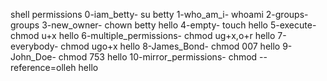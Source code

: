 shell permissions
0-iam_betty- su betty
1-who_am_i- whoami
2-groups- groups
3-new_owner- chown betty hello
4-empty- touch hello
5-execute- chmod u+x hello
6-multiple_permissions- chmod ug+x,o+r hello
7-everybody- chmod ugo+x hello
8-James_Bond- chmod 007 hello
9-John_Doe- chmod 753 hello
10-mirror_permissions- chmod --reference=olleh hello
